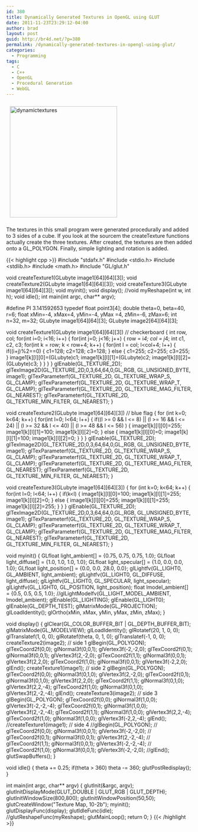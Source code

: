 ```yaml
---
id: 380
title: Dynamically Generated Textures in OpenGL using GLUT
date: 2011-11-23T23:29:12-04:00
author: brad
layout: post
guid: http://br4d.net/?p=380
permalink: /dynamically-generated-textures-in-opengl-using-glut/
categories:
  - Programming
tags:
  - C
  - C++
  - OpenGL
  - Procedural Generation
  - WebGL
---
```

<div class="pull-left" style="padding:10px;">
  <a href="/images/2015/01/dynamictextures.png"><img src="/images/2015/01/dynamictextures-290x300.png" alt="dynamictextures" width="290" height="300" class="alignnone size-medium wp-image-381" srcset="/images/2015/01/dynamictextures-290x300.png 290w, /images/2015/01/dynamictextures.png 351w" sizes="(max-width: 290px) 100vw, 290px" /></a>
</div>

The textures in this small program were generated procedurally and added to 3 sides of a cube. If you look at the sourcem the createTexture functions actually create the three textures. After created, the textures are then added onto a GL_POLYGON. Finally, simple lighting and rotation is added.

{{< highlight cpp >}}
#include "stdafx.h"
#include <stdio.h>
#include <stdlib.h>
#include <math.h>
#include "GL/glut.h"

void createTexture1(GLubyte image1[64][64][3]);
void createTexture2(GLubyte image1[64][64][3]);
void createTexture3(GLubyte image1[64][64][3]);
void myinit();
void display();
//void myReshape(int w, int h);
void idle();
int main(int argc, char** argv);

#define PI 3.141592653
typedef float point3[4];
double theta=0, beta=40, r=6;
float xMin=-4, xMax=4, yMin=-4, yMax =4, zMin=-6, zMax=6;
int n=32, m=32;
GLubyte image1[64][64][3];
GLubyte image2[64][64][3];

void createTexture1(GLubyte image1[64][64][3]) // checkerboard
{
    int row, col;
    for(int i=0; i<16; i++)
    {
        for(int j=0; j<16; j++)
        {
            row = i*4;
            col = j*4;
            int c1, c2, c3;
            for(int k = row; k < row+4; k++)
            {
                for(int l = col; l<col+4; l++)
                {
                    if((i+j)%2==0)
                    {
                        c1=128; c2=128; c3=128;
                    }
                    else
                    {
                        c1=255; c2=255; c3=255;
                    }
                    image1[k][l][0]=(GLubyte)c1;
                    image1[k][l][1]=(GLubyte)c2;
                    image1[k][l][2]=(GLubyte)c3;
                }
            }
        }
    }
    glEnable(GL_TEXTURE_2D);
    glTexImage2D(GL_TEXTURE_2D,0,3,64,64,0,GL_RGB, GL_UNSIGNED_BYTE, image1);
    glTexParameterf(GL_TEXTURE_2D, GL_TEXTURE_WRAP_S, GL_CLAMP);
    glTexParameterf(GL_TEXTURE_2D, GL_TEXTURE_WRAP_T, GL_CLAMP);
    glTexParameterf(GL_TEXTURE_2D, GL_TEXTURE_MAG_FILTER, GL_NEAREST);
    glTexParameterf(GL_TEXTURE_2D, GL_TEXTURE_MIN_FILTER, GL_NEAREST);
}

void createTexture2(GLubyte image1[64][64][3]) // blue flag
{
    for (int k=0; k<64; k++)
    {
        for(int l=0; l<64; l++)
        {
            if((l >= 0 && l <= 8) || (l >= 16 && l <= 24) || (l >= 32 && l <= 40) || (l >= 48 && l <= 56) )
            {
                image1[k][l][0]=255;
                image1[k][l][1]=100;
                image1[k][l][2]=0;
            } else {
                image1[k][l][0]=0;
                image1[k][l][1]=100;
                image1[k][l][2]=0;
            }
        }
    }
    glEnable(GL_TEXTURE_2D);
    glTexImage2D(GL_TEXTURE_2D,0,3,64,64,0,GL_RGB, GL_UNSIGNED_BYTE, image1);
    glTexParameterf(GL_TEXTURE_2D, GL_TEXTURE_WRAP_S, GL_CLAMP);
    glTexParameterf(GL_TEXTURE_2D, GL_TEXTURE_WRAP_T, GL_CLAMP);
    glTexParameterf(GL_TEXTURE_2D, GL_TEXTURE_MAG_FILTER, GL_NEAREST);
    glTexParameterf(GL_TEXTURE_2D, GL_TEXTURE_MIN_FILTER, GL_NEAREST);
}

void createTexture3(GLubyte image1[64][64][3])
{
    for (int k=0; k<64; k++)
    {
        for(int l=0; l<64; l++)
        {
            if(k<l)
            {
                image1[k][l][0]=100;
                image1[k][l][1]=255;
                image1[k][l][2]=0;
            } else {
                image1[k][l][0]=255;
                image1[k][l][1]=255;
                image1[k][l][2]=255;
            }
        }
    }
    glEnable(GL_TEXTURE_2D);
    glTexImage2D(GL_TEXTURE_2D,0,3,64,64,0,GL_RGB, GL_UNSIGNED_BYTE, image1);
    glTexParameterf(GL_TEXTURE_2D, GL_TEXTURE_WRAP_S, GL_CLAMP);
    glTexParameterf(GL_TEXTURE_2D, GL_TEXTURE_WRAP_T, GL_CLAMP);
    glTexParameterf(GL_TEXTURE_2D, GL_TEXTURE_MAG_FILTER, GL_NEAREST);
    glTexParameterf(GL_TEXTURE_2D, GL_TEXTURE_MIN_FILTER, GL_NEAREST);
}

void myinit()
{
    GLfloat light_ambient[] = {0.75, 0.75, 0.75, 1.0};
    GLfloat light_diffuse[] = {1.0, 1.0, 1.0, 1.0};
    GLfloat light_specular[] = {1.0, 0.0, 0.0, 1.0};
    GLfloat light_position[] = {0.0, 0.0, 28.0, 0.0};
    glLightfv(GL_LIGHT0, GL_AMBIENT, light_ambient);
    glLightfv(GL_LIGHT0, GL_DIFFUSE, light_diffuse);
    glLightfv(GL_LIGHT0, GL_SPECULAR, light_specular);
    glLightfv(GL_LIGHT0, GL_POSITION, light_position);
    float lmodel_ambient[] = {0.5, 0.5, 0.5, 1.0};
    //glLightModelfv(GL_LIGHT_MODEL_AMBIENT, lmodel_ambient);
    glEnable(GL_LIGHTING);
    glEnable(GL_LIGHT0);
    glEnable(GL_DEPTH_TEST);
    glMatrixMode(GL_PROJECTION);
    glLoadIdentity();
    glOrtho(xMin, xMax, yMin, yMax, zMin, zMax);
}

void display()
{
    glClear(GL_COLOR_BUFFER_BIT | GL_DEPTH_BUFFER_BIT);
    glMatrixMode(GL_MODELVIEW);
    glLoadIdentity();
    glRotatef(20, 1, 0, 0);
    glTranslatef(1, 0, 0);
    glRotatef(theta, 0, 1, 0);
    glTranslatef(-1, 0, 0);
    createTexture2(image2); // side 1
    glBegin(GL_POLYGON);
        glTexCoord2f(0,0); glNormal3f(0,0,1); glVertex3f(-2,-2,0);
        glTexCoord2f(0,1); glNormal3f(0,0,1); glVertex3f(2,-2,0);
        glTexCoord2f(1,1); glNormal3f(0,0,1); glVertex3f(2,2,0);
        glTexCoord2f(1,0); glNormal3f(0,0,1); glVertex3f(-2,2,0);
    glEnd();
    createTexture1(image1); // side 2
    glBegin(GL_POLYGON);
        glTexCoord2f(0,0); glNormal3f(0,1,0); glVertex3f(2,-2,0);
        glTexCoord2f(0,1); glNormal3f(0,1,0); glVertex3f(2,2,0);
        glTexCoord2f(1,1); glNormal3f(0,1,0); glVertex3f(2,2,-4);
        glTexCoord2f(1,0); glNormal3f(0,1,0); glVertex3f(2,-2,-4);
    glEnd();
    createTexture3(image2); // side 3
    glBegin(GL_POLYGON);
        glTexCoord2f(0,0); glNormal3f(1,0,0); glVertex3f(-2,-2,-4);
        glTexCoord2f(0,1); glNormal3f(1,0,0); glVertex3f(2,-2,-4);
        glTexCoord2f(1,1); glNormal3f(1,0,0); glVertex3f(2,2,-4);
        glTexCoord2f(1,0); glNormal3f(1,0,0); glVertex3f(-2,2,-4);
    glEnd();
    //createTexture1(image1); // side 4
    //glBegin(GL_POLYGON);
    //  glTexCoord2f(0,0); glNormal3f(0,0,1); glVertex3f(-2,-2,0);
    //  glTexCoord2f(0,1); glNormal3f(0,0,1); glVertex3f(2,-2,-4);
    //  glTexCoord2f(1,1); glNormal3f(0,0,1); glVertex3f(-2,-2,-4);
    //  glTexCoord2f(1,0); glNormal3f(0,0,1); glVertex3f(-2,-2,0);
    //glEnd();
    glutSwapBuffers();
}

void idle()
{
    theta += 0.25;
    if(theta > 360)
        theta -= 360;
    glutPostRedisplay();
}

int main(int argc, char** argv)
{
    glutInit(&argc, argv);
    glutInitDisplayMode(GLUT_DOUBLE | GLUT_RGB | GLUT_DEPTH);
    glutInitWindowSize(800,800);
    glutInitWindowPosition(50,50);
    glutCreateWindow("Texture Map, 10-2b");
    myinit();
    glutDisplayFunc(display);
    glutIdleFunc(idle);
    //glutReshapeFunc(myReshape);
    glutMainLoop();
    return 0;
}
{{< /highlight >}}
